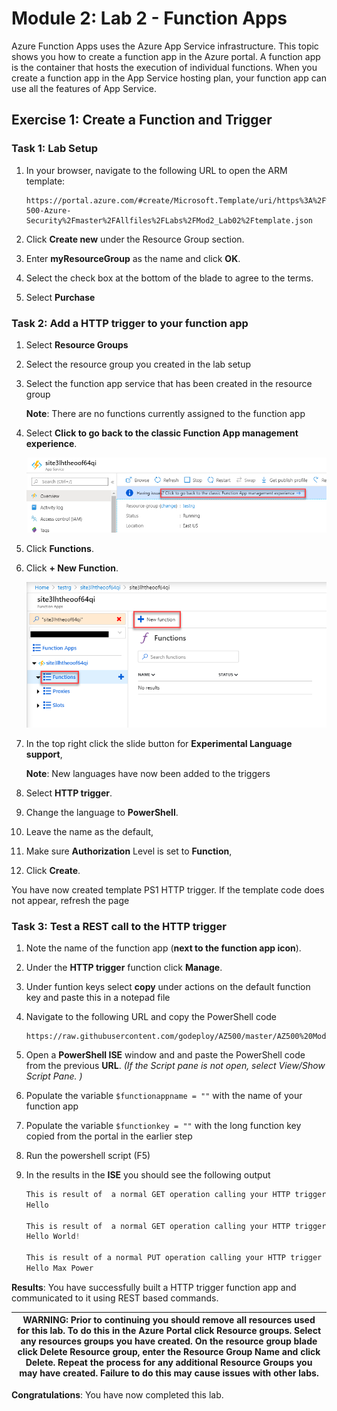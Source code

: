 
# Module 2: Lab 2 - Function Apps


Azure Function Apps uses the Azure App Service infrastructure. This topic shows you how to create a function app in the Azure portal. A function app is the container that hosts the execution of individual functions. When you create a function app in the App Service hosting plan, your function app can use all the features of App Service.

## Exercise 1: Create a Function and Trigger

### Task 1: Lab Setup

1.  In your browser, navigate to the following URL to open the ARM template:

    ```cli
    https://portal.azure.com/#create/Microsoft.Template/uri/https%3A%2F%2Fraw.githubusercontent.com%2FMicrosoftLearning%2FAZ-500-Azure-Security%2Fmaster%2FAllfiles%2FLabs%2FMod2_Lab02%2Ftemplate.json
    ```

2.  Click **Create new** under the Resource Group section.
3.  Enter **myResourceGroup** as the name and click **OK**.
4.  Select the check box at the bottom of the blade to agree to the terms.
5.  Select **Purchase**


### Task 2: Add a HTTP trigger to your function app

1.  Select **Resource Groups**

1.  Select the resource group you created in the lab setup

1.  Select the function app service that has been created in the resource group

     **Note**: There are no functions currently assigned to the function app

1.  Select **Click to go back to the classic Function App management experience**.

    ![Screenshot](../Media/Module-2/2020-05-15_11-11-20.png)

1.  Click **Functions**.

2.  Click **+ New Function**.

    ![Screenshot](../Media/Module-2/2020-05-15_11-12-12.png)

3.  In the top right click the slide button for **Experimental Language support**,

    **Note**: New languages have now been added to the triggers


4.  Select **HTTP trigger**.

5.  Change the language to **PowerShell**.

6.  Leave the name as the default,

7.  Make sure **Authorization** Level is set to **Function**,

8.  Click **Create**.

 You have now created template PS1 HTTP trigger. If the template code does not appear, refresh the page 

### Task 3: Test a REST call to the HTTP trigger

1.  Note the name of the function app (**next to the function app icon**).

1.  Under the **HTTP trigger** function click **Manage**.

1.  Under funtion keys select **copy** under actions on the default function key and paste this in a notepad file

1.  Navigate to the following URL and copy the PowerShell code
    
    ```cli
    https://raw.githubusercontent.com/godeploy/AZ500/master/AZ500%20Mod2%20Lab%202/RESTgetHTTPtrigger.ps1
    ```

1.  Open a **PowerShell ISE** window and and paste the PowerShell code from the previous **URL**.  *(If the Script pane is not open, select View/Show Script Pane. )*

1.  Populate the variable `$functionappname = ""` with the name of your function app

1.  Populate the variable `$functionkey = ""` with the long function key copied from the portal in the earlier step

1.  Run the powershell script (F5)

1.  In the results in the **ISE** you should see the following output

    ```powershell
    This is result of  a normal GET operation calling your HTTP trigger
    Hello 

    This is result of  a normal GET operation calling your HTTP trigger with an extra parameter passed to the trigger
    Hello World!

    This is result of a normal PUT operation calling your HTTP trigger that feeds a hash table converted to JSON to the HTTP triggger
    Hello Max Power
    ```

**Results**: You have successfully built a HTTP trigger function app and communicated to it using REST based commands.


| WARNING: Prior to continuing you should remove all resources used for this lab.  To do this in the **Azure Portal** click **Resource groups**.  Select any resources groups you have created.  On the resource group blade click **Delete Resource group**, enter the Resource Group Name and click **Delete**.  Repeat the process for any additional Resource Groups you may have created. **Failure to do this may cause issues with other labs.** |
| --- |

**Congratulations**: You have now completed this lab.
